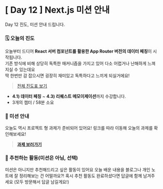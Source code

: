 # [ Day 12 ] Next.js 미션 안내

Day 12 진도, 미션 안내 드립니다.

### 🗓️ 오늘의 진도

오늘부터 드디어 **React 서버 컴포넌트를 활용한 App Router 버전의 데이터 페칭**이 시작됩니다.  
기존 방식에 비해 상당히 독특한 매커니즘을 가지고 있어 다소 어렵거나 난해하게 느껴지실 수 있는데요  
딱 한번만 감 잡으시면 굉장히 재미있고 독특하다고 느끼게 되실거에요!

> [전체 진도표 보기](https://winterlood.notion.site/Next-js-2d88c12bf13041dab85068953a5a78a0?pvs=4)

- **4.1) 데이터 페칭** ~ **4.3) 리퀘스트 메모이제이션**까지 수강합니다.
- 3개의 챕터 / 58분 소요

### 🎯 미션 안내

오늘도 역시 프로젝트 형 과제가 준비되어 있어요!
링크를 따라 이동해 오늘의 과제를 확인해보세요!

> **[과제 보러가기](https://github.com/winterlood/onebite-next-challenge/blob/main/missions/day12/mission)**

### 🙌 추천하는 활동(미션은 아님, 선택)

미션은 아니지만 추천해드리고 싶은 활동이 있어요
오늘 배운 내용을 블로그나 개인 노트에 잘 정리해보는 건 어떨까요?!
혹시 추천 활동도 완료하셨다면 답글에 함께 남겨주세요
(모두 방문해서 답글 남길게요!)
